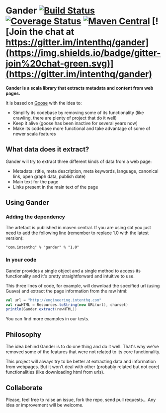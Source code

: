 # Gander [![Build Status](https://img.shields.io/travis/intenthq/gander/master.svg)](https://travis-ci.org/intenthq/gander) [![Coverage Status](https://img.shields.io/coveralls/intenthq/gander.svg)](https://coveralls.io/github/intenthq/gander?branch=master) [![Maven Central](https://img.shields.io/maven-central/v/com.intenthq/gander_2.11.svg)](http://search.maven.org/#search%7Cga%7C1%7Cg%3A%22com.intenthq%22%20AND%20a%3A%22gander_2.11%22) [![Join the chat at https://gitter.im/intenthq/gander](https://img.shields.io/badge/gitter-join%20chat-green.svg)](https://gitter.im/intenthq/gander)

**Gander is a scala library that extracts metadata and content from web pages.**

It is based on [Goose](https://github.com/GravityLabs/goose) with the idea to:
- Simplify its codebase by removing some of its functionality (like crawling, there are plenty of project that do it well)
- Keep it alive (goose has been inactive for several years now)
- Make its codebase more functional and take advantage of some of newer scala features

## What data does it extract?

Gander will try to extract three different kinds of data from a web page:
- Metadata: (title, meta description, meta keywords, language, canonical link, open graph data,
publish date)
- Main text for the page
- Links present in the main text of the page

## Using Gander

### Adding the dependency

The artefact is published in maven central. If you are using sbt you just need to add
the following line (remember to replace 1.0 with the latest version):
```
"com.intenthq" % "gander" % "1.0"
```
### In your code

Gander provides a single object and a single method to access its functionality
and it's pretty straightforward and intuitive to use.

This three lines of code, for example, will download the specified url (using
Guava) and extract the page information from the raw html:
```scala
val url = "http://engineering.intenthq.com"
val rawHTML = Resources.toString(new URL(url), charset)
println(Gander.extract(rawHTML))

```

You can find more examples in our tests.

## Philosophy

The idea behind Gander is to do one thing and do it well. That's why we've
removed some of the features that were not related to its core functionality.

This project will always try to be better at extracting data and information
from webpages. But it won't deal with other (probably related but not core)
functionalities (like downloading html from urls).

## Collaborate

Please, feel free to raise an issue, fork the repo, send pull requests...
Any idea or improvement will be welcome.
